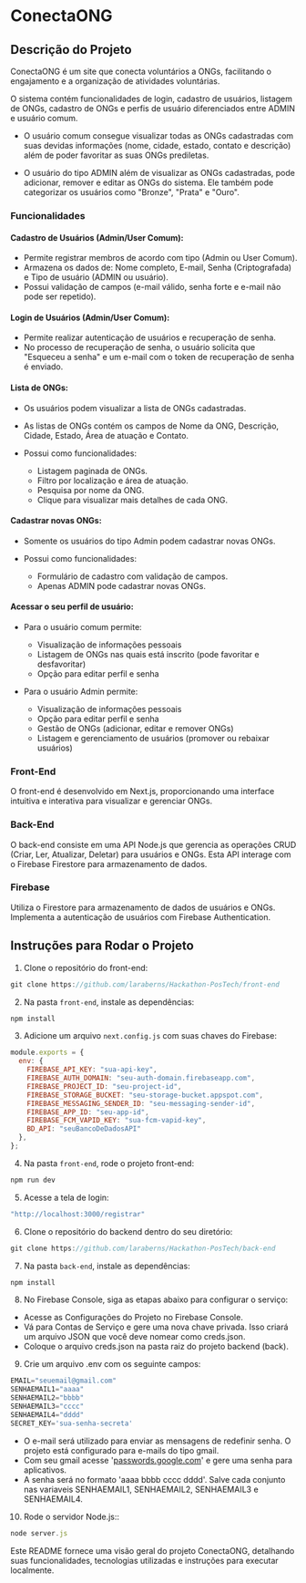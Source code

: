 # ConectaONG

## Descrição do Projeto

ConectaONG é um site que conecta voluntários a ONGs, facilitando o engajamento e a organização de atividades voluntárias. 

O sistema contém funcionalidades de login, cadastro de usuários, listagem de ONGs, cadastro de ONGs e perfis de usuário diferenciados entre ADMIN e usuário comum. 

- O usuário comum consegue visualizar todas as ONGs cadastradas com suas devidas informações (nome, cidade, estado, contato e descrição) além de poder favoritar as suas ONGs prediletas.

- O usuário do tipo ADMIN além de visualizar as ONGs cadastradas, pode adicionar, remover e editar as ONGs do sistema. Ele também pode categorizar os usuários como "Bronze", "Prata" e "Ouro".

### Funcionalidades

#### **Cadastro de Usuários (Admin/User Comum):** 
- Permite registrar membros de acordo com tipo (Admin ou User Comum). 
- Armazena os dados de: Nome completo, E-mail, Senha (Criptografada) e Tipo de usuário (ADMIN ou usuário).
- Possui validação de campos (e-mail válido, senha forte e e-mail não pode ser repetido).

#### **Login de Usuários (Admin/User Comum):** 
- Permite realizar autenticação de usuários e recuperação de senha. 
- No processo de recuperação de senha, o usuário solicita que "Esqueceu a senha" e um e-mail com o token de recuperação de senha é enviado.
  
#### **Lista de ONGs:** 
- Os usuários podem visualizar a lista de ONGs cadastradas.
- As listas de ONGs contém os campos de Nome da ONG, Descrição, Cidade, Estado, Área de atuação e Contato.

- Possui como funcionalidades: 

  - Listagem paginada de ONGs.
  - Filtro por localização e área de atuação.
  - Pesquisa por nome da ONG.
  - Clique para visualizar mais detalhes de cada ONG.

#### **Cadastrar novas ONGs:** 
- Somente os usuários do tipo Admin podem cadastrar novas ONGs.

- Possui como funcionalidades: 
  - Formulário de cadastro com validação de campos.
  - Apenas ADMIN pode cadastrar novas ONGs.
  
#### **Acessar o seu perfil de usuário:** 
- Para o usuário comum permite:
  - Visualização de informações pessoais
  - Listagem de ONGs nas quais está inscrito (pode favoritar e desfavoritar)
  - Opção para editar perfil e senha

- Para o usuário Admin permite:
  - Visualização de informações pessoais 
  - Opção para editar perfil e senha
  - Gestão de ONGs (adicionar, editar e remover ONGs)
  - Listagem e gerenciamento de usuários (promover ou rebaixar usuários)

### Front-End

O front-end é desenvolvido em Next.js, proporcionando uma interface intuitiva e interativa para visualizar e gerenciar ONGs.

### Back-End

O back-end consiste em uma API Node.js que gerencia as operações CRUD (Criar, Ler, Atualizar, Deletar) para usuários e ONGs. Esta API interage com o Firebase Firestore para armazenamento de dados.

### Firebase

Utiliza o Firestore para armazenamento de dados de usuários e ONGs. Implementa a autenticação de usuários com Firebase Authentication.

## Instruções para Rodar o Projeto

1. Clone o repositório do front-end:
 ```js
git clone https://github.com/laraberns/Hackathon-PosTech/front-end
 ```
 
2. Na pasta `front-end`, instale as dependências:
 ```js
npm install
 ```

3. Adicione um arquivo `next.config.js` com suas chaves do Firebase:
```js
module.exports = {
  env: {
    FIREBASE_API_KEY: "sua-api-key",
    FIREBASE_AUTH_DOMAIN: "seu-auth-domain.firebaseapp.com",
    FIREBASE_PROJECT_ID: "seu-project-id",
    FIREBASE_STORAGE_BUCKET: "seu-storage-bucket.appspot.com",
    FIREBASE_MESSAGING_SENDER_ID: "seu-messaging-sender-id",
    FIREBASE_APP_ID: "seu-app-id",
    FIREBASE_FCM_VAPID_KEY: "sua-fcm-vapid-key",
    BD_API: "seuBancoDeDadosAPI"
  },
};
```

4. Na pasta `front-end`, rode o projeto front-end:
 ```js
npm run dev
 ```

5. Acesse a tela de login:
 ```js
"http://localhost:3000/registrar"
 ```

6. Clone o repositório do backend dentro do seu diretório:
 ```js
git clone https://github.com/laraberns/Hackathon-PosTech/back-end
 ```

7. Na pasta `back-end`, instale as dependências:
 ```js
npm install
 ```

8. No Firebase Console, siga as etapas abaixo para configurar o serviço:
- Acesse as Configurações do Projeto no Firebase Console.
- Vá para Contas de Serviço e gere uma nova chave privada. Isso criará um arquivo JSON que você deve nomear como creds.json.
- Coloque o arquivo creds.json na pasta raiz do projeto backend (back).

9. Crie um arquivo .env com os seguinte campos:
```js
EMAIL="seuemail@gmail.com"
SENHAEMAIL1="aaaa"
SENHAEMAIL2="bbbb"
SENHAEMAIL3="cccc"
SENHAEMAIL4="dddd"
SECRET_KEY='sua-senha-secreta'
```
- O e-mail será utilizado para enviar as mensagens de redefinir senha. O projeto está configurado para e-mails do tipo gmail.
- Com seu gmail acesse '[passwords.google.com](https://myaccount.google.com/apppasswords)' e gere uma senha para aplicativos.
- A senha será no formato 'aaaa bbbb cccc dddd'. Salve cada conjunto nas variaveis SENHAEMAIL1, SENHAEMAIL2, SENHAEMAIL3 e SENHAEMAIL4.

10. Rode o servidor Node.js::
 ```js
node server.js
 ```
Este README fornece uma visão geral do projeto ConectaONG, detalhando suas funcionalidades, tecnologias utilizadas e instruções para executar localmente.